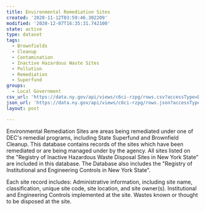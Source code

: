 ```yaml
---
title: Environmental Remediation Sites
created: '2020-11-12T03:59:46.302209'
modified: '2020-12-07T16:35:31.742100'
state: active
type: dataset
tags:
  - Brownfields
  - Cleanup
  - Contamination
  - Inactive Hazardous Waste Sites
  - Pollution
  - Remediation
  - Superfund
groups:
  - Local Government
csv_url: 'https://data.ny.gov/api/views/c6ci-rzpg/rows.csv?accessType=DOWNLOAD'
json_url: 'https://data.ny.gov/api/views/c6ci-rzpg/rows.json?accessType=DOWNLOAD'
layout: post

---
```

Environmental Remediation Sites are areas being remediated under one of DEC's remedial programs, including State Superfund and Brownfield Cleanup.  This database contains records of the sites which have been remediated or are being managed under by the agency. All sites listed on the "Registry of Inactive Hazardous Waste Disposal Sites in New York State" are included in this database. The Database also includes the "Registry of Institutional and Engineering Controls in New York State".

Each site record includes: Administrative information, including site name, classification, unique site code, site   location, and site owner(s).    Institutional and Engineering Controls implemented at the site. Wastes known or thought to be disposed at the site.
